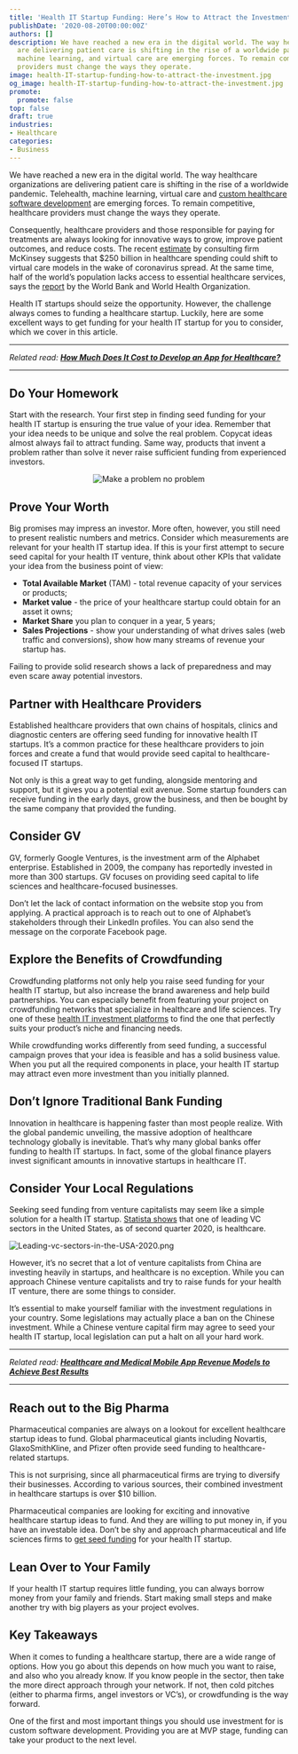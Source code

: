 ```yaml
---
title: 'Health IT Startup Funding: Here’s How to Attract the Investment'
publishDate: '2020-08-20T00:00:00Z'
authors: []
description: We have reached a new era in the digital world. The way healthcare organizations
  are delivering patient care is shifting in the rise of a worldwide pandemic. Tele-health,
  machine learning, and virtual care are emerging forces. To remain competitive, healthcare
  providers must change the ways they operate.
image: health-IT-startup-funding-how-to-attract-the-investment.jpg
og_image: health-IT-startup-funding-how-to-attract-the-investment.jpg
promote:
  promote: false
top: false
draft: true
industries:
- Healthcare
categories:
- Business
---
```

<script type="application/ld+json">
{
 "@context": "https://schema.org",
 "@type": "Article",
 "author": "Anadea",
 "name": "Health IT Startup Funding: Here’s How to Attract the Investment"
}
</script>
We have reached a new era in the digital world. The way healthcare organizations are delivering patient care is shifting in the rise of a worldwide pandemic. Telehealth, machine learning, virtual care and <a href="https://anadea.info/solutions/medical-app-development" rel="dofollow" target="_blank">custom healthcare software development</a> are emerging forces. To remain competitive, healthcare providers must change the ways they operate.

Consequently, healthcare providers and those responsible for paying for treatments are always looking for innovative ways to grow, improve patient outcomes, and reduce costs. The recent <a href="https://www.healthcareitnews.com/blog/beyond-telehealth-virtual-care-technology-trends-will-transform-healthcare" rel="nofollow" target="_blank">estimate</a> by consulting firm McKinsey suggests that $250 billion in healthcare spending could shift to virtual care models in the wake of coronavirus spread. At the same time, half of the world’s population lacks access to essential healthcare services, says the <a href="https://www.who.int/news-room/detail/13-12-2017-world-bank-and-who-half-the-world-lacks-access-to-essential-health-services-100-million-still-pushed-into-extreme-poverty-because-of-health-expenses" rel="nofollow" target="_blank">report</a> by the World Bank and World Health Organization.

Health IT startups should seize the opportunity. However, the challenge always comes to funding a healthcare startup. Luckily, here are some excellent ways to get funding for your health IT startup for you to consider, which we cover in this article.

---

*Related read:* ***[How Much Does It Cost to Develop an App for Healthcare?](https://anadea.info/guides/healthcare-app-development-cost)***

---

## Do Your Homework

Start with the research. Your first step in finding seed funding for your health IT startup is ensuring the true value of your idea. Remember that your idea needs to be unique and solve the real problem. Copycat ideas almost always fail to attract funding. Same way, products that invent a problem rather than solve it never raise sufficient funding from experienced investors.

<center><img src="make-a-problem-no-problem.png" alt="Make a problem no problem" /></center>

## Prove Your Worth

Big promises may impress an investor. More often, however, you still need to present realistic numbers and metrics. Consider which measurements are relevant for your health IT startup idea. If this is your first attempt to secure seed capital for your health IT venture, think about other KPIs that validate your idea from the business point of view:
* **Total Available Market** (TAM) - total revenue capacity of your services or products;
* **Market value** - the price of your healthcare startup could obtain for an asset it owns;
* **Market Share** you plan to conquer in a year, 5 years;
* **Sales Projections** - show your understanding of what drives sales (web traffic and conversions), show how many streams of revenue your startup has.

Failing to provide solid research shows a lack of preparedness and may even scare away potential investors.

## Partner with Healthcare Providers

Established healthcare providers that own chains of hospitals, clinics and diagnostic centers are offering seed funding for innovative health IT startups. It’s a common practice for these healthcare providers to join forces and create a fund that would provide seed capital to healthcare-focused IT startups.

Not only is this a great way to get funding, alongside mentoring and support, but it gives you a potential exit avenue. Some startup founders can receive funding in the early days, grow the business, and then be bought by the same company that provided the funding.

## Consider GV

GV, formerly Google Ventures, is the investment arm of the Alphabet enterprise. Established in 2009, the company has reportedly invested in more than 300 startups. GV focuses on providing seed capital to life sciences and healthcare-focused businesses.

Don’t let the lack of contact information on the website stop you from applying. A practical approach is to reach out to one of Alphabet’s stakeholders through their LinkedIn profiles. You can also send the message on the corporate Facebook page.

## Explore the Benefits of Crowdfunding

Crowdfunding platforms not only help you raise seed funding for your health IT startup, but also increase the brand awareness and help build partnerships. You can especially benefit from featuring your project on crowdfunding networks that specialize in healthcare and life sciences. Try one of these <a href="https://moneyconnexion.com/crowdfunding-websites.htm" rel="nofollow" target="_blank">health IT investment platforms</a> to find the one that perfectly suits your product’s niche and financing needs.

While crowdfunding works differently from seed funding, a successful campaign proves that your idea is feasible and has a solid business value. When you put all the required components in place, your health IT startup may attract even more investment than you initially planned.

## Don’t Ignore Traditional Bank Funding

Innovation in healthcare is happening faster than most people realize. With the global pandemic unveiling, the massive adoption of healthcare technology globally is inevitable. That’s why many global banks offer funding to health IT startups. In fact, some of the global finance players invest significant amounts in innovative startups in healthcare IT.

## Consider Your Local Regulations

Seeking seed funding from venture capitalists may seem like a simple solution for a health IT startup. <a href="https://www.statista.com/statistics/277506/venture-caputal-investment-in-the-united-states-by-sector/" rel="nofollow" target="_blank">Statista shows</a> that one of leading VC sectors in the United States, as of second quarter 2020, is healthcare.

![Leading-vc-sectors-in-the-USA-2020.png](Leading-vc-sectors-in-the-USA-2020.png)

However, it’s no secret that a lot of venture capitalists from China are investing heavily in startups, and healthcare is no exception. While you can approach Chinese venture capitalists and try to raise funds for your health IT venture, there are some things to consider.

It’s essential to make yourself familiar with the investment regulations in your country. Some legislations may actually place a ban on the Chinese investment. While a Chinese venture capital firm may agree to seed your health IT startup, local legislation can put a halt on all your hard work.

---

*Related read:* ***[Healthcare and Medical Mobile App Revenue Models to Achieve Best Results](https://anadea.info/blog/healthcare-and-medical-mobile-app-revenue-models-to-achieve-best-results)***

---

## Reach out to the Big Pharma

Pharmaceutical companies are always on a lookout for excellent healthcare startup ideas to fund. Global pharmaceutical giants including Novartis, GlaxoSmithKline, and Pfizer often provide seed funding to healthcare-related startups.

This is not surprising, since all pharmaceutical firms are trying to diversify their businesses. According to various sources, their combined investment in healthcare startups is over $10 billion.

Pharmaceutical companies are looking for exciting and innovative healthcare startup ideas to fund. And they are willing to put money in, if you have an investable idea. Don’t be shy and approach pharmaceutical and life sciences firms to <a href="https://www.cbinsights.com/research/pharma-drug-startups-most-active-investors/" rel="nofollow" target="_blank">get seed funding</a> for your health IT startup.

## Lean Over to Your Family

If your health IT startup requires little funding, you can always borrow money from your family and friends. Start making small steps and make another try with big players as your project evolves.

## Key Takeaways

When it comes to funding a healthcare startup, there are a wide range of options. How you go about this depends on how much you want to raise, and also who you already know. If you know people in the sector, then take the more direct approach through your network. If not, then cold pitches (either to pharma firms, angel investors or VC’s), or crowdfunding is the way forward.

One of the first and most important things you should use investment for is custom software development. Providing you are at MVP stage, funding can take your product to the next level.
